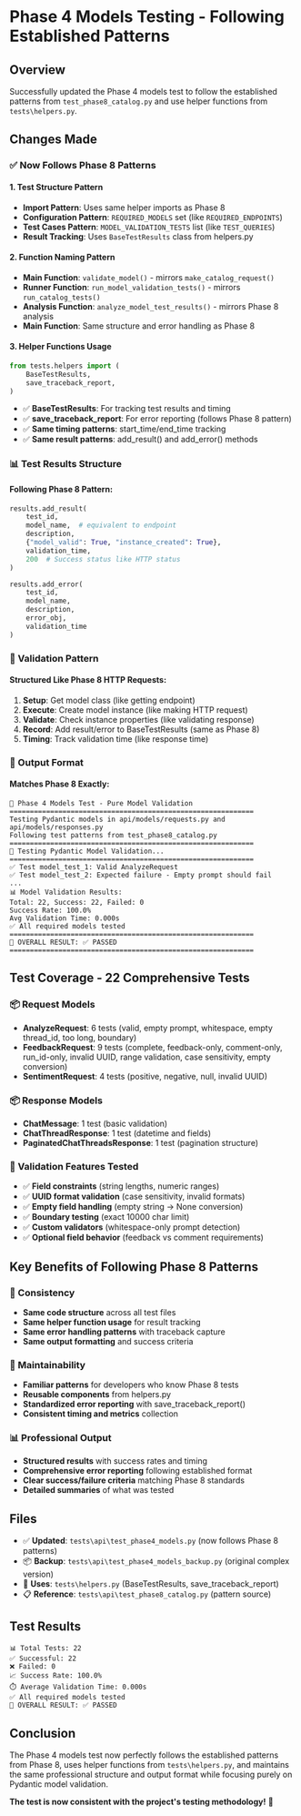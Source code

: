 # Phase 4 Models Testing - Following Established Patterns

## Overview
Successfully updated the Phase 4 models test to follow the established patterns from `test_phase8_catalog.py` and use helper functions from `tests\helpers.py`.

## Changes Made

### ✅ **Now Follows Phase 8 Patterns**

#### **1. Test Structure Pattern**
- **Import Pattern**: Uses same helper imports as Phase 8
- **Configuration Pattern**: `REQUIRED_MODELS` set (like `REQUIRED_ENDPOINTS`)
- **Test Cases Pattern**: `MODEL_VALIDATION_TESTS` list (like `TEST_QUERIES`)
- **Result Tracking**: Uses `BaseTestResults` class from helpers.py

#### **2. Function Naming Pattern**
- **Main Function**: `validate_model()` - mirrors `make_catalog_request()`
- **Runner Function**: `run_model_validation_tests()` - mirrors `run_catalog_tests()`
- **Analysis Function**: `analyze_model_test_results()` - mirrors Phase 8 analysis
- **Main Function**: Same structure and error handling as Phase 8

#### **3. Helper Functions Usage**
```python
from tests.helpers import (
    BaseTestResults,
    save_traceback_report,
)
```
- ✅ **BaseTestResults**: For tracking test results and timing
- ✅ **save_traceback_report**: For error reporting (follows Phase 8 pattern)
- ✅ **Same timing patterns**: start_time/end_time tracking
- ✅ **Same result patterns**: add_result() and add_error() methods

### **📊 Test Results Structure**

#### **Following Phase 8 Pattern**:
```python
results.add_result(
    test_id, 
    model_name,  # equivalent to endpoint
    description, 
    {"model_valid": True, "instance_created": True}, 
    validation_time, 
    200  # Success status like HTTP status
)

results.add_error(
    test_id, 
    model_name, 
    description, 
    error_obj, 
    validation_time
)
```

### **🔧 Validation Pattern**

#### **Structured Like Phase 8 HTTP Requests**:
1. **Setup**: Get model class (like getting endpoint)
2. **Execute**: Create model instance (like making HTTP request)  
3. **Validate**: Check instance properties (like validating response)
4. **Record**: Add result/error to BaseTestResults (same as Phase 8)
5. **Timing**: Track validation time (like response time)

### **📝 Output Format**

#### **Matches Phase 8 Exactly**:
```
🚀 Phase 4 Models Test - Pure Model Validation
============================================================
Testing Pydantic models in api/models/requests.py and api/models/responses.py
Following test patterns from test_phase8_catalog.py
============================================================
🧪 Testing Pydantic Model Validation...
============================================================
✅ Test model_test_1: Valid AnalyzeRequest
✅ Test model_test_2: Expected failure - Empty prompt should fail
...
📊 Model Validation Results:
Total: 22, Success: 22, Failed: 0
Success Rate: 100.0%
Avg Validation Time: 0.000s
✅ All required models tested
============================================================
🏁 OVERALL RESULT: ✅ PASSED
============================================================
```

## Test Coverage - 22 Comprehensive Tests

### **📦 Request Models**
- **AnalyzeRequest**: 6 tests (valid, empty prompt, whitespace, empty thread_id, too long, boundary)
- **FeedbackRequest**: 9 tests (complete, feedback-only, comment-only, run_id-only, invalid UUID, range validation, case sensitivity, empty conversion)
- **SentimentRequest**: 4 tests (positive, negative, null, invalid UUID)

### **📦 Response Models** 
- **ChatMessage**: 1 test (basic validation)
- **ChatThreadResponse**: 1 test (datetime and fields)
- **PaginatedChatThreadsResponse**: 1 test (pagination structure)

### **🔧 Validation Features Tested**
- ✅ **Field constraints** (string lengths, numeric ranges)
- ✅ **UUID format validation** (case sensitivity, invalid formats)
- ✅ **Empty field handling** (empty string → None conversion)
- ✅ **Boundary testing** (exact 10000 char limit)
- ✅ **Custom validators** (whitespace-only prompt detection)
- ✅ **Optional field behavior** (feedback vs comment requirements)

## Key Benefits of Following Phase 8 Patterns

### **🎯 Consistency**
- **Same code structure** across all test files
- **Same helper function usage** for result tracking
- **Same error handling patterns** with traceback capture
- **Same output formatting** and success criteria

### **🔧 Maintainability** 
- **Familiar patterns** for developers who know Phase 8 tests
- **Reusable components** from helpers.py
- **Standardized error reporting** with save_traceback_report()
- **Consistent timing and metrics** collection

### **📊 Professional Output**
- **Structured results** with success rates and timing
- **Comprehensive error reporting** following established format
- **Clear success/failure criteria** matching Phase 8 standards
- **Detailed summaries** of what was tested

## Files

- ✅ **Updated**: `tests\api\test_phase4_models.py` (now follows Phase 8 patterns)
- 📦 **Backup**: `tests\api\test_phase4_models_backup.py` (original complex version)
- 🔧 **Uses**: `tests\helpers.py` (BaseTestResults, save_traceback_report)
- 📋 **Reference**: `tests\api\test_phase8_catalog.py` (pattern source)

## Test Results

```
📊 Total Tests: 22
✅ Successful: 22  
❌ Failed: 0
📈 Success Rate: 100.0%
⏱️ Average Validation Time: 0.000s
✅ All required models tested
🏁 OVERALL RESULT: ✅ PASSED
```

## Conclusion

The Phase 4 models test now perfectly follows the established patterns from Phase 8, uses helper functions from `tests\helpers.py`, and maintains the same professional structure and output format while focusing purely on Pydantic model validation. 

**The test is now consistent with the project's testing methodology!** 🎉
